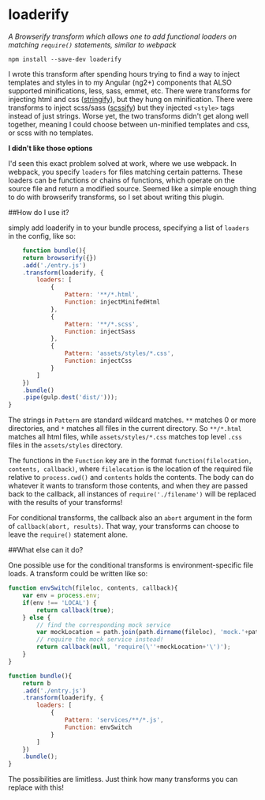 # loaderify
_A Browserify transform which allows one to add functional loaders on matching `require()` statements, similar to webpack_

`npm install --save-dev loaderify`

I wrote this transform after spending hours trying to find a way to inject templates and styles in to my Angular (ng2+) components that ALSO supported minifications, less, sass, emmet, etc.
There were transforms for injecting html and css ([stringify](https://github.com/JohnPostlethwait/stringify)), but they hung on minification. 
There were transforms to inject scss/sass ([scssify](https://github.com/cody-greene/scssify)) but they injected `<style>` tags instead of just strings.
Worse yet, the two transforms didn't get along well together, meaning I could choose between un-minified templates and css, or scss with no templates.

__I didn't like those options__

I'd seen this exact problem solved at work, where we use webpack. In webpack, you specify `loaders` for files matching certain patterns. These loaders can be functions or chains of functions,
which operate on the source file and return a modified source. Seemed like a simple enough thing to do with browserify transforms, so I set about writing this plugin.

##How do I use it?

simply add loaderify in to your bundle process, specifying a list of `loaders` in the config, like so:

```js
    function bundle(){
    return browserify({})
    .add('./entry.js') 
    .transform(loaderify, {
        loaders: [
            {
                Pattern: '**/*.html', 
                Function: injectMinifedHtml
            },
            {
                Pattern: '**/*.scss', 
                Function: injectSass
            },
            {
                Pattern: 'assets/styles/*.css', 
                Function: injectCss
            }
        ]
    })
    .bundle()
    .pipe(gulp.dest('dist/')));
}
```

The strings in `Pattern` are standard wildcard matches. `**` matches 0 or more directories, and `*` matches all files in the current directory. 
So `**/*.html` matches all html files, while `assets/styles/*.css` matches top level `.css` files in the `assets/styles` directory.

The functions in the `Function` key are in the format `function(filelocation, contents, callback)`, where `filelocation` is the location of the required file relative to `process.cwd()` 
and `contents` holds the contents. 
The body can do whatever it wants to transform those contents, and when they are passed back to the callback, all instances of `require('./filename')` will be replaced with the 
results of your transforms! 

For conditional transforms, the callback also an `abort` argument in the form of `callback(abort, results)`. That way, your transforms can choose to leave the `require()` statement alone.

##What else can it do?

One possible use for the conditional transforms is environment-specific file loads. A transform could be written like so:

```js
function envSwitch(fileloc, contents, callback){
    var env = process.env;
    if(env !== 'LOCAL') {
        return callback(true);
    } else {
        // find the corresponding mock service
        var mockLocation = path.join(path.dirname(fileloc), 'mock.'+path.basename(fileloc));
        // require the mock service instead!
        return callback(null, 'require(\''+mockLocation+'\')');
    }
}

function bundle(){
    return b
    .add('./entry.js')
    .transform(loaderify, {
        loaders: [
            {
                Pattern: 'services/**/*.js', 
                Function: envSwitch
            }
        ]
    })
    .bundle();
}
```

The possibilities are limitless. Just think how many transforms you can replace with this!


